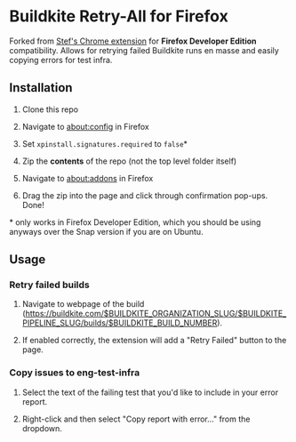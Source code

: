 # Buildkite Retry-All for Firefox

Forked from [Stef's Chrome extension](https://github.com/sren-applied/buildkite-retry-applied) for **Firefox Developer Edition** compatibility. Allows for retrying failed Buildkite runs en masse and easily copying errors for test infra. 

## Installation

1. Clone this repo

2. Navigate to [about:config](about:config) in Firefox

3. Set `xpinstall.signatures.required` to `false`*

4. Zip the **contents** of the repo (not the top level folder itself)

5. Navigate to [about:addons](about:addons) in Firefox

6. Drag the zip into the page and click through confirmation pop-ups. Done!

\* only works in Firefox Developer Edition, which you should be using anyways over the Snap version if you are on Ubuntu.

## Usage

### Retry failed builds
1. Navigate to webpage of the build (https://buildkite.com/$BUILDKITE_ORGANIZATION_SLUG/$BUILDKITE_PIPELINE_SLUG/builds/$BUILDKITE_BUILD_NUMBER).

2. If enabled correctly, the extension will add a "Retry Failed" button to the page.

### Copy issues to eng-test-infra
1. Select the text of the failing test that you'd like to include in your error report.

2. Right-click and then select "Copy report with error..." from the dropdown.
